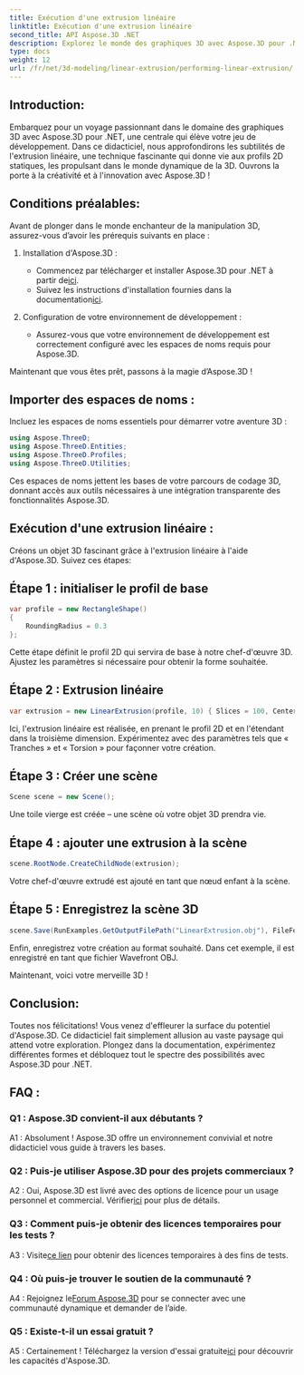 ```yaml
---
title: Exécution d'une extrusion linéaire
linktitle: Exécution d'une extrusion linéaire
second_title: API Aspose.3D .NET
description: Explorez le monde des graphiques 3D avec Aspose.3D pour .NET. Réalisation d'une extrusion linéaire dans ce guide étape par étape.
type: docs
weight: 12
url: /fr/net/3d-modeling/linear-extrusion/performing-linear-extrusion/
---
```

## Introduction:

Embarquez pour un voyage passionnant dans le domaine des graphiques 3D avec Aspose.3D pour .NET, une centrale qui élève votre jeu de développement. Dans ce didacticiel, nous approfondirons les subtilités de l'extrusion linéaire, une technique fascinante qui donne vie aux profils 2D statiques, les propulsant dans le monde dynamique de la 3D. Ouvrons la porte à la créativité et à l'innovation avec Aspose.3D !

## Conditions préalables:

Avant de plonger dans le monde enchanteur de la manipulation 3D, assurez-vous d’avoir les prérequis suivants en place :

1. Installation d'Aspose.3D :
   -  Commencez par télécharger et installer Aspose.3D pour .NET à partir de[ici](https://releases.aspose.com/3d/net/).
   -  Suivez les instructions d'installation fournies dans la documentation[ici](https://reference.aspose.com/3d/net/).

2. Configuration de votre environnement de développement :
   - Assurez-vous que votre environnement de développement est correctement configuré avec les espaces de noms requis pour Aspose.3D.

Maintenant que vous êtes prêt, passons à la magie d’Aspose.3D !

## Importer des espaces de noms :

Incluez les espaces de noms essentiels pour démarrer votre aventure 3D :

```csharp
using Aspose.ThreeD;
using Aspose.ThreeD.Entities;
using Aspose.ThreeD.Profiles;
using Aspose.ThreeD.Utilities;
```

Ces espaces de noms jettent les bases de votre parcours de codage 3D, donnant accès aux outils nécessaires à une intégration transparente des fonctionnalités Aspose.3D.

## Exécution d'une extrusion linéaire :

Créons un objet 3D fascinant grâce à l'extrusion linéaire à l'aide d'Aspose.3D. Suivez ces étapes:

## Étape 1 : initialiser le profil de base
```csharp
var profile = new RectangleShape()
{
    RoundingRadius = 0.3
};
```

Cette étape définit le profil 2D qui servira de base à notre chef-d'œuvre 3D. Ajustez les paramètres si nécessaire pour obtenir la forme souhaitée.

## Étape 2 : Extrusion linéaire
```csharp
var extrusion = new LinearExtrusion(profile, 10) { Slices = 100, Center = true, Twist = 360, TwistOffset = new Vector3(10, 0, 0) };
```

Ici, l'extrusion linéaire est réalisée, en prenant le profil 2D et en l'étendant dans la troisième dimension. Expérimentez avec des paramètres tels que « Tranches » et « Torsion » pour façonner votre création.

## Étape 3 : Créer une scène
```csharp
Scene scene = new Scene();
```

Une toile vierge est créée – une scène où votre objet 3D prendra vie.

## Étape 4 : ajouter une extrusion à la scène
```csharp
scene.RootNode.CreateChildNode(extrusion);
```

Votre chef-d'œuvre extrudé est ajouté en tant que nœud enfant à la scène.

## Étape 5 : Enregistrez la scène 3D
```csharp
scene.Save(RunExamples.GetOutputFilePath("LinearExtrusion.obj"), FileFormat.WavefrontOBJ);
```

Enfin, enregistrez votre création au format souhaité. Dans cet exemple, il est enregistré en tant que fichier Wavefront OBJ.

Maintenant, voici votre merveille 3D !

## Conclusion:

Toutes nos félicitations! Vous venez d'effleurer la surface du potentiel d'Aspose.3D. Ce didacticiel fait simplement allusion au vaste paysage qui attend votre exploration. Plongez dans la documentation, expérimentez différentes formes et débloquez tout le spectre des possibilités avec Aspose.3D pour .NET.

## FAQ :

### Q1 : Aspose.3D convient-il aux débutants ?

A1 : Absolument ! Aspose.3D offre un environnement convivial et notre didacticiel vous guide à travers les bases.

### Q2 : Puis-je utiliser Aspose.3D pour des projets commerciaux ?

 A2 : Oui, Aspose.3D est livré avec des options de licence pour un usage personnel et commercial. Vérifier[ici](https://purchase.aspose.com/buy) pour plus de détails.

### Q3 : Comment puis-je obtenir des licences temporaires pour les tests ?

 A3 : Visite[ce lien](https://purchase.aspose.com/temporary-license/) pour obtenir des licences temporaires à des fins de tests.

### Q4 : Où puis-je trouver le soutien de la communauté ?

 A4 : Rejoignez le[Forum Aspose.3D](https://forum.aspose.com/c/3d/18) pour se connecter avec une communauté dynamique et demander de l’aide.

### Q5 : Existe-t-il un essai gratuit ?

 A5 : Certainement ! Téléchargez la version d'essai gratuite[ici](https://releases.aspose.com/) pour découvrir les capacités d'Aspose.3D.